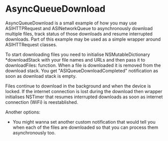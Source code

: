 AsyncQueueDownload
==================
AsyncQueueDownload is a small example of how you may use ASIHTTPRequest and ASINetworkQueue to asynchronously download multiple files, track status of those downloads and resume interrupted downloads. Part of this example may be used as a simple wrapper around ASIHTTRequest classes. 

To start downloading files you need to initialise NSMutableDictionary *downloadStack with your file names and URLs and then pass it to downloadFiles: function. When a file is downloaded it is removed from the download stack. You get "ASIQueueDownloadCompleted" notification as soon as download stack is empty.

Files continue to download in the background and when the device is locked. If the internet connection is lost during the download then wrapper initialises NSTimer that resumes interrupted downloads as soon as internet connection (WiFi) is reestablished.

Another options:
- You might wanna set another custom notification that would tell you when each of the files are downloaded so that you can process them asynchronously too.